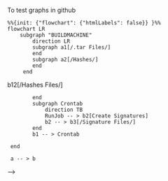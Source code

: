 To test graphs in github


```mermaid
%%{init: {"flowchart": {"htmlLabels": false}} }%%
flowchart LR
    subgraph "BUILDMACHINE"
        direction LR
        subgraph a1[/.tar Files/]
        end
        subgraph a2[/Hashes/]
        end
     end
```

<!--
     subgraph b[Hash Signing Server]
        direction LR
            subgraph b1[Generate Hashes]
                direction TB
                 b11[Process Tar Files] --> b12[/Hashes Files/]
            end
            subgraph Crontab
                direction TB 
                RunJob -- > b2[Create Signatures]
                b2 -- > b3[/Signature Files/]
            end 
            b1 -- > Crontab
            
     end               

     a -- > b
-->
